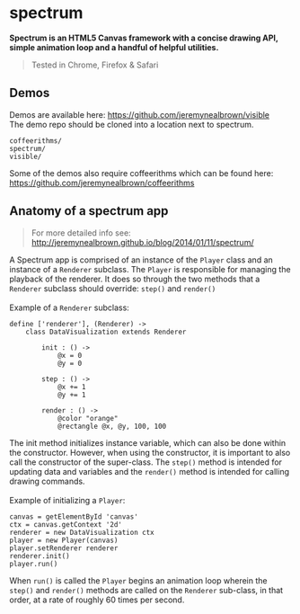 # spectrum

**Spectrum is an HTML5 Canvas framework with a concise drawing API, simple animation loop and a handful of helpful utilities.**

> Tested in Chrome, Firefox & Safari

## Demos
Demos are available here: https://github.com/jeremynealbrown/visible
<br>
The demo repo should be cloned into a location next to spectrum.
```
coffeerithms/
spectrum/
visible/
```
Some of the demos also require coffeerithms which can be found here: https://github.com/jeremynealbrown/coffeerithms

## Anatomy of a spectrum app

> For more detailed info see: http://jeremynealbrown.github.io/blog/2014/01/11/spectrum/

A Spectrum app is comprised of an instance of the `Player` class and an instance of a `Renderer` subclass. The `Player` is responsible for managing the playback of the renderer. It does so through the two methods that a `Renderer` subclass should override: `step()` and `render()`
<br/>
<br/>
Example of a `Renderer` subclass:
```
define ['renderer'], (Renderer) ->
    class DataVisualization extends Renderer
        
        init : () ->
            @x = 0
            @y = 0

        step : () ->
            @x += 1
            @y += 1

        render : () ->
            @color "orange"
            @rectangle @x, @y, 100, 100
```
The init method initializes instance variable, which can also be done within the constructor. However, when using the constructor, it is important to also call the constructor of the super-class. The `step()` method is intended for updating data and variables and the `render()` method is intended for calling drawing commands.
<br>
<br>
Example of initializing a `Player`:
```
canvas = getElementById 'canvas'
ctx = canvas.getContext '2d'
renderer = new DataVisualization ctx
player = new Player(canvas)
player.setRenderer renderer
renderer.init()
player.run()
```

When `run()` is called the `Player` begins an animation loop wherein the `step()` and `render()` methods are called on the `Renderer` sub-class, in that order, at a rate of roughly 60 times per second.
